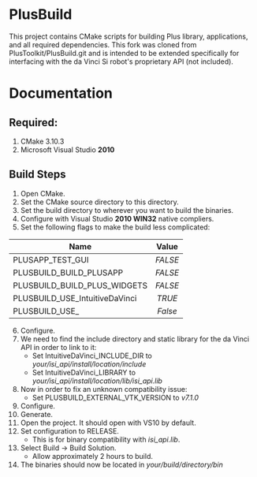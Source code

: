 # PlusBuild
This project contains CMake scripts for building Plus library, applications, and all required dependencies.
This fork was cloned from PlusToolkit/PlusBuild.git and is intended to be extended specifically for interfacing with the da Vinci Si robot's proprietary API (not included).

# Documentation

## Required:

1. CMake 3.10.3
2. Microsoft Visual Studio **2010**

## Build Steps

1. Open CMake.
2. Set the CMake source directory to this directory.
3. Set the build directory to wherever you want to build the binaries.
4. Configure with Visual Studio **2010 WIN32** native compliers.
5. Set the following flags to make the build less complicated:

| Name                           | Value   |
| ------------------------------ |:-------:|
| PLUSAPP_TEST_GUI               | *FALSE* |
| PLUSBUILD_BUILD_PLUSAPP        | *FALSE* |
| PLUSBUILD_BUILD_PLUS_WIDGETS   | *FALSE* |
| PLUSBUILD_USE_IntuitiveDaVinci | *TRUE*  |
| PLUSBUILD_USE_<OtherDevices>   | *False* |

6. Configure.
7. We need to find the include directory and static library for the da Vinci API in order to link to it:
    * Set IntuitiveDaVinci_INCLUDE_DIR     to  *your/isi_api/install/location/include*
    * Set IntuitiveDaVinci_LIBRARY         to  *your/isi_api/install/location/lib/isi_api.lib*
8. Now in order to fix an unknown compatibility issue: 
    * Set PLUSBUILD_EXTERNAL_VTK_VERSION  to *v7.1.0*
9. Configure.
10. Generate.
11. Open the project.  It should open with VS10 by default.
12. Set configuration to RELEASE.  
    * This is for binary compatibility with *isi_api.lib*.
13. Select Build -> Build Solution.  
    * Allow approximately 2 hours to build.
14. The binaries should now be located in *your/build/directory/bin*

